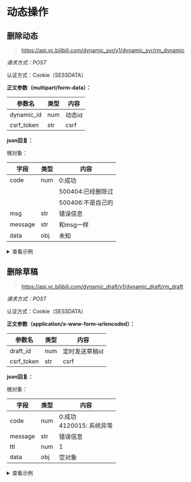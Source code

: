 # 动态操作

## 删除动态

> https://api.vc.bilibili.com/dynamic_svr/v1/dynamic_svr/rm_dynamic

*请求方式：POST*

认证方式：Cookie（SESSDATA）

**正文参数（multipart/form-data）：**

| 参数名     | 类型 | 内容   |
| ---------- | ---- | ------ |
| dynamic_id | num  | 动态id |
| csrf_token | str  | csrf   |

**json回复：**

根对象：

| 字段    | 类型 | 内容              |
| ------- | ---- | ----------------- |
| code    | num  | 0:成功            |
|         |      | 500404:已经删除过 |
|         |      | 500406:不是自己的 |
| msg     | str  | 错误信息          |
| message | str  | 和msg一样         |
| data    | obj  | 未知              |

<details>
<summary>查看示例</summary>


```bash
curl 'https://api.vc.bilibili.com/dynamic_svr/v1/dynamic_svr/rm_dynamic' \
    -X POST \
    -H 'User-Agent: Mozilla/5.0 (Windows NT 10.0; Win64; x64; rv:93.0) Gecko/20100101 Firefox/93.0' \
    -H 'Referer: https://t.bilibili.com/' \
    -H 'Cookie: SESSDATA=********; bili_jct=de2731532b4ab96bc8536da948932668;' \
    --data-raw 'dynamic_id=588320531406678918&csrf_token=de2731532b4ab96bc8536da948932668&csrf=de2731532b4ab96bc8536da948932668'
```

```json
{
    "code":0,
    "msg":"",
    "message":"",
    "data": {
        "_gt_":0
    }
}
```

</details>

## 删除草稿

> https://api.vc.bilibili.com/dynamic_draft/v1/dynamic_draft/rm_draft

*请求方式：POST*

认证方式：Cookie（SESSDATA）

**正文参数（application/x-www-form-urlencoded）：**

| 参数名     | 类型 | 内容           |
| ---------- | ---- | -------------- |
| draft_id   | num  | 定时发送草稿id |
| csrf_token | str  | csrf           |

**json回复：**

根对象：

| 字段    | 类型 | 内容                         |
| ------- | ---- | ---------------------------- |
| code    | num  | 0:成功<br/>4120015: 系统异常 |
| message | str  | 错误信息                     |
| ttl     | num  | 1                            |
| data    | obj  | 空对象                       |

<details>
<summary>查看示例</summary>


```bash
curl -X POST 'https://api.vc.bilibili.com/dynamic_draft/v1/dynamic_draft/rm_draft' \
--data-urlencode 'draft_id=755409289278914611' \
--data-urlencode 'csrf=xxxx'
-b 'SESSDATA=xxxx;' \
```

```json
{
    "code": 0, 
 	"message": "0", 
	"ttl": 1, 
 	"data": {}
}
```

</details>

